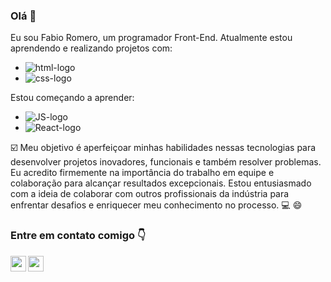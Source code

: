 ### Olá 👋

Eu sou Fabio Romero, um programador Front-End. Atualmente estou aprendendo e realizando projetos com: 
- <img src="https://img.shields.io/badge/HTML5-E34F26?style=for-the-badge&logo=html5&logoColor=white" alt="html-logo"/>
- <img src="https://img.shields.io/badge/CSS3-1572B6?style=for-the-badge&logo=css3&logoColor=white" alt="css-logo"/>

Estou começando a aprender:
- <img src="https://img.shields.io/badge/JavaScript-F7DF1E?style=for-the-badge&logo=javascript&logoColor=black" alt="JS-logo"/>
- <img src="https://img.shields.io/badge/React-20232A?style=for-the-badge&logo=react&logoColor=61DAFB" alt="React-logo"/>

:ballot_box_with_check: Meu objetivo é aperfeiçoar minhas habilidades nessas tecnologias para desenvolver projetos inovadores, funcionais e também resolver problemas. Eu acredito firmemente na importância do trabalho em equipe e colaboração para alcançar resultados excepcionais. Estou entusiasmado com a ideia de colaborar com outros profissionais da indústria para enfrentar desafios e enriquecer meu conhecimento no processo. :computer: :smile:

### Entre em contato comigo :point_down:
<p>
<a href="https://www.linkedin.com/in/fabioromeroo/" target="_blank">
<img width="25px" src="https://cdn.jsdelivr.net/npm/simple-icons@v3/icons/linkedin.svg"/>
<a/>
  
<a href="mailto:fabiiosbs@gmail.com" target="_blank">
<img  width="25px" align="left" src="https://cdn.jsdelivr.net/npm/simple-icons@3.13.0/icons/gmail.svg"/>
  </a>
</p>
